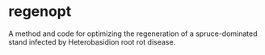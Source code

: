 # regenopt
A method and code for optimizing the regeneration of a spruce-dominated stand infected by Heterobasidion root rot disease.
